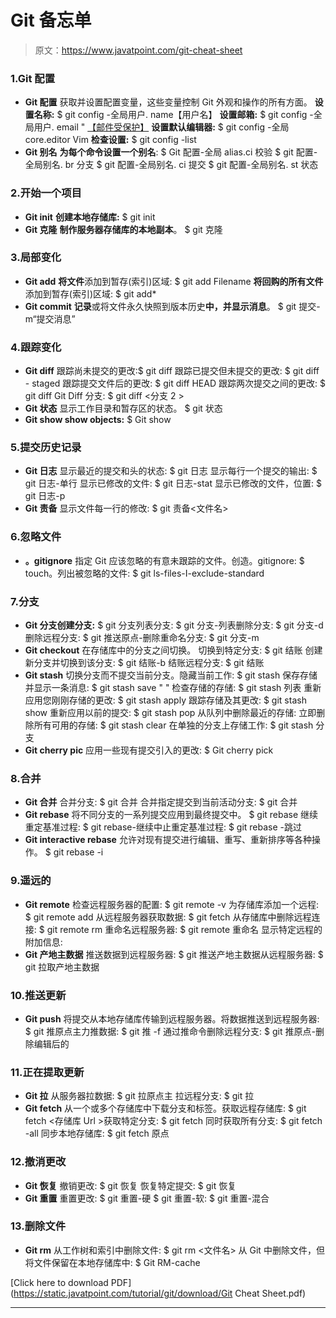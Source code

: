 # Git 备忘单

> 原文：<https://www.javatpoint.com/git-cheat-sheet>

### 1.Git 配置

*   **Git 配置**
    获取并设置配置变量，这些变量控制 Git 外观和操作的所有方面。
    **设置名称:**
    $ git config -全局用户. name【用户名】
    **设置邮箱:**
    $ git config -全局用户. email " [【邮件受保护】](/cdn-cgi/l/email-protection)
    **设置默认编辑器:**
    $ git config -全局 core.editor Vim
    **检查设置:**
    $ git config -list
*   **Git 别名**
    **为每个命令设置一个别名**:
    $ Git 配置-全局 alias.ci 校验
    $ git 配置-全局别名. br 分支
    $ git 配置-全局别名. ci 提交
    $ git 配置-全局别名. st 状态

### 2.开始一个项目

*   **Git init**
    **创建本地存储库:**
    $ git init
*   **Git 克隆**
    **制作服务器存储库的本地副本**。
    $ git 克隆

### 3.局部变化

*   **Git add**
    **将文件**添加到暂存(索引)区域:
    $ git add Filename
    **将回购的所有文件**添加到暂存(索引)区域:
    $ git add*
*   **Git commit**
    **记录**或将文件永久快照到版本历史**中，并显示消息**。
    $ git 提交-m“提交消息”

### 4.跟踪变化

*   **Git diff**
    跟踪尚未提交的更改:$ git diff
    跟踪已提交但未提交的更改:
    $ git diff - staged
    跟踪提交文件后的更改:
    $ git diff HEAD
    跟踪两次提交之间的更改:
    $ git diff <commit1-sha><commit2-sha>Git Diff 分支:
    $ git diff <branch><分支 2 ></branch></commit2-sha></commit1-sha>
*   **Git 状态**
    显示工作目录和暂存区的状态。
    $ git 状态
*   **Git show show objects:**
    $ Git show

### 5.提交历史记录

*   **Git 日志**
    显示最近的提交和头的状态:
    $ git 日志
    显示每行一个提交的输出:
    $ git 日志-单行
    显示已修改的文件:
    $ git 日志-stat
    显示已修改的文件，位置:
    $ git 日志-p
*   **Git 责备**
    显示文件每一行的修改:
    $ git 责备<文件名>

### 6.忽略文件

*   **。gitignore**
    指定 Git 应该忽略的有意未跟踪的文件。创造。gitignore:
    $ touch。列出被忽略的文件:
    $ git ls-files-I-exclude-standard

### 7.分支

*   **Git 分支创建分支:**
    $ git 分支<branch name="">列表分支:
    $ git 分支-列表删除分支:
    $ git 分支-d <branch name="">删除远程分支:
    $ git 推送原点-删除<branch name="">重命名分支:
    $ git 分支-m</branch></branch></branch>
*   **Git checkout**
    在存储库中的分支之间切换。
    切换到特定分支:
    $ git 结账 <branchname>创建新分支并切换到该分支:
    $ git 结账-b <branchname>结账远程分支:
    $ git 结账<remotebranch></remotebranch></branchname></branchname>
*   **Git stash**
    切换分支而不提交当前分支。隐藏当前工作:
    $ git stash
    保存存储并显示一条消息:
    $ git stash save " <stashing message="">"
    检查存储的存储:
    $ git stash 列表
    重新应用您刚刚存储的更改:
    $ git stash apply
    跟踪存储及其更改:
    $ git stash show
    重新应用以前的提交:
    $ git stash pop
    从队列中删除最近的存储:
    立即删除所有可用的存储:
    $ git stash clear
    在单独的分支上存储工作:
    $ git stash 分支<branch name=""></branch></stashing>
*   **Git cherry pic**
    应用一些现有提交引入的更改:
    $ Git cherry pick

### 8.合并

*   **Git 合并**
    合并分支:
    $ git 合并 <branch name="">合并指定提交到当前活动分支:
    $ git 合并</branch>
*   **Git rebase**
    将不同分支的一系列提交应用到最终提交中。
    $ git rebase <branch name="">继续重定基准过程:
    $ git rebase-继续中止重定基准过程:
    $ git rebase -跳过</branch>
*   **Git interactive rebase**
    允许对现有提交进行编辑、重写、重新排序等各种操作。
    $ git rebase -i

### 9.遥远的

*   **Git remote**
    检查远程服务器的配置:
    $ git remote -v
    为存储库添加一个远程:
    $ git remote add <short name=""><remote url="">从远程服务器获取数据:
    $ git fetch <remote>从存储库中删除远程连接:
    $ git remote rm <destination>重命名远程服务器:
    $ git remote 重命名 <old name=""><new name="">显示特定远程的附加信息:</new></old></destination></remote></remote></short> 
*   **Git 产地主数据**
    推送数据到远程服务器:
    $ git 推送产地主数据从远程服务器:
    $ git 拉取产地主数据

### 10.推送更新

*   **Git push**
    将提交从本地存储库传输到远程服务器。将数据推送到远程服务器:
    $ git 推原点主力推数据:
    $ git 推 <remote><branch>-f
    通过推命令删除远程分支:
    $ git 推原点-删除编辑后的</branch></remote>

### 11.正在提取更新

*   **Git 拉**
    从服务器拉数据:
    $ git 拉原点主
    拉远程分支:
    $ git 拉
*   **Git fetch**
    从一个或多个存储库中下载分支和标签。获取远程存储库:
    $ git fetch <存储库 Url >获取特定分支:
    $ git fetch <branch url=""><branch name="">同时获取所有分支:
    $ git fetch -all
    同步本地存储库:
    $ git fetch 原点</branch></branch>

### 12.撤消更改

*   **Git 恢复**
    撤销更改:
    $ git 恢复
    恢复特定提交:
    $ git 恢复
*   **Git 重置**
    重置更改:
    $ git 重置-硬
    $ git 重置-软:
    $ git 重置-混合

### 13.删除文件

*   **Git rm**
    从工作树和索引中删除文件:
    $ git rm <文件名>
    从 Git 中删除文件，但将文件保留在本地存储库中:
    $ Git RM-cache

[Click here to download PDF](https://static.javatpoint.com/tutorial/git/download/Git Cheat Sheet.pdf)

* * *